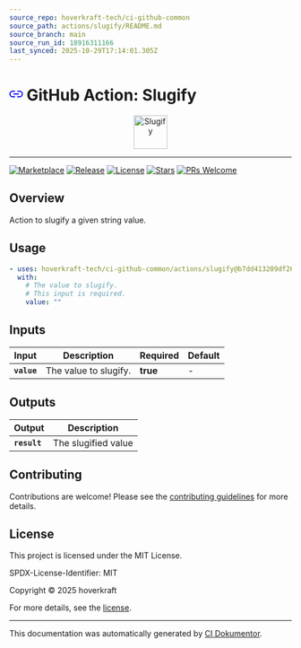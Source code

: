 ```yaml
---
source_repo: hoverkraft-tech/ci-github-common
source_path: actions/slugify/README.md
source_branch: main
source_run_id: 18916311166
last_synced: 2025-10-29T17:14:01.305Z
---
```


<!-- header:start -->

# ![Icon](data:image/svg+xml;base64,PHN2ZyB4bWxucz0iaHR0cDovL3d3dy53My5vcmcvMjAwMC9zdmciIHdpZHRoPSIyNCIgaGVpZ2h0PSIyNCIgdmlld0JveD0iMCAwIDI0IDI0IiBmaWxsPSJub25lIiBzdHJva2U9ImN1cnJlbnRDb2xvciIgc3Ryb2tlLXdpZHRoPSIyIiBzdHJva2UtbGluZWNhcD0icm91bmQiIHN0cm9rZS1saW5lam9pbj0icm91bmQiIGNsYXNzPSJmZWF0aGVyIGZlYXRoZXItbGluay0yIiBjb2xvcj0iYmx1ZSI+PHBhdGggZD0iTTE1IDdoM2E1IDUgMCAwIDEgNSA1IDUgNSAwIDAgMS01IDVoLTNtLTYgMEg2YTUgNSAwIDAgMS01LTUgNSA1IDAgMCAxIDUtNWgzIj48L3BhdGg+PGxpbmUgeDE9IjgiIHkxPSIxMiIgeDI9IjE2IiB5Mj0iMTIiPjwvbGluZT48L3N2Zz4=) GitHub Action: Slugify

<div align="center">
  <img src="../../.github/logo.svg" width="60px" align="center" alt="Slugify" />
</div>

---

<!-- header:end -->

<!-- badges:start -->

[![Marketplace](https://img.shields.io/badge/Marketplace-slugify-blue?logo=github-actions)](https://github.com/marketplace/actions/slugify)
[![Release](https://img.shields.io/github/v/release/hoverkraft-tech/ci-github-common)](https://github.com/hoverkraft-tech/ci-github-common/releases)
[![License](https://img.shields.io/github/license/hoverkraft-tech/ci-github-common)](http://choosealicense.com/licenses/mit/)
[![Stars](https://img.shields.io/github/stars/hoverkraft-tech/ci-github-common?style=social)](https://img.shields.io/github/stars/hoverkraft-tech/ci-github-common?style=social)
[![PRs Welcome](https://img.shields.io/badge/PRs-welcome-brightgreen.svg)](https://github.com/hoverkraft-tech/ci-github-common/blob/main/CONTRIBUTING.md)

<!-- badges:end -->

<!-- overview:start -->

## Overview

Action to slugify a given string value.

<!-- overview:end -->

<!-- usage:start -->

## Usage

```yaml
- uses: hoverkraft-tech/ci-github-common/actions/slugify@b7dd413209df265bef8d7eb0efb117eaabc684c4 # 0.27.0
  with:
    # The value to slugify.
    # This input is required.
    value: ""
```

<!-- usage:end -->

<!-- inputs:start -->

## Inputs

| **Input**   | **Description**       | **Required** | **Default** |
| ----------- | --------------------- | ------------ | ----------- |
| **`value`** | The value to slugify. | **true**     | -           |

<!-- inputs:end -->

<!-- secrets:start -->
<!-- secrets:end -->

<!-- outputs:start -->

## Outputs

| **Output**   | **Description**     |
| ------------ | ------------------- |
| **`result`** | The slugified value |

<!-- outputs:end -->

<!-- examples:start -->
<!-- examples:end -->

<!--
// jscpd:ignore-start
-->

<!-- contributing:start -->

## Contributing

Contributions are welcome! Please see the [contributing guidelines](https://github.com/hoverkraft-tech/ci-github-common/blob/main/CONTRIBUTING.md) for more details.

<!-- contributing:end -->

<!-- security:start -->
<!-- security:end -->

<!-- license:start -->

## License

This project is licensed under the MIT License.

SPDX-License-Identifier: MIT

Copyright © 2025 hoverkraft

For more details, see the [license](http://choosealicense.com/licenses/mit/).

<!-- license:end -->

<!-- generated:start -->

---

This documentation was automatically generated by [CI Dokumentor](https://github.com/hoverkraft-tech/ci-dokumentor).

<!-- generated:end -->

<!--
// jscpd:ignore-end
-->
